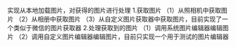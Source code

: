 实现从本地加载图片，对获得的图片进行处理
1.获取图片
（1）从照相机中获取图片
（2）从相册中获取图片
（3）从自定义图片获取器中获取图片，目前实现了一个类似于微信的图片获取器
2.处理获取到的图片
（1）调用系统图片编辑器编辑图片
（2）调用自定义图片编辑器编辑图片，目前只实现一个用于测试的图片编辑器
